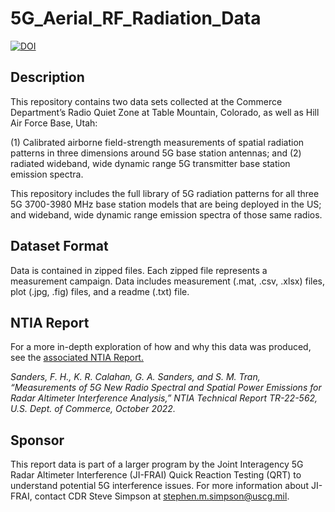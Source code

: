 # 5G_Aerial_RF_Radiation_Data
[![DOI](https://zenodo.org/badge/540043368.svg)](https://zenodo.org/badge/latestdoi/540043368)

## Description

This repository contains two data sets collected at the Commerce Department’s Radio Quiet Zone at Table Mountain, Colorado, as well as Hill Air Force Base, Utah: 

(1) Calibrated airborne field-strength measurements of spatial radiation patterns in three dimensions around 5G base station antennas; and 
(2) radiated wideband, wide dynamic range 5G transmitter base station emission spectra. 

This repository includes the full library of 5G radiation patterns for all three 5G 3700-3980 MHz base station models that are being deployed in the US; and wideband, wide dynamic range emission spectra of those same radios.

## Dataset Format

Data is contained in zipped files. Each zipped file represents a measurement campaign. Data includes measurement (.mat, .csv, .xlsx) files, plot (.jpg, .fig) files, and a readme (.txt) file.

## NTIA Report

For a more in-depth exploration of how and why this data was produced, see the [associated NTIA Report.](https://its.ntia.gov/publications/3289.aspx)

_Sanders, F. H., K. R. Calahan, G. A. Sanders, and S. M. Tran, “Measurements of 5G New Radio Spectral and Spatial Power Emissions for Radar Altimeter Interference Analysis,” NTIA Technical Report TR-22-562, U.S. Dept. of Commerce, October 2022._

## Sponsor

This report data is part of a larger program by the Joint Interagency 5G Radar Altimeter Interference (JI-FRAI) Quick Reaction Testing (QRT) to understand potential 5G interference issues. For more information about JI-FRAI, contact CDR Steve Simpson at stephen.m.simpson@uscg.mil.
